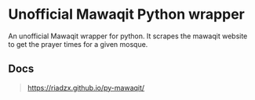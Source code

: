 # Unofficial Mawaqit Python wrapper
An unofficial Mawaqit wrapper for python. It scrapes the mawaqit website to get the prayer times for a given mosque.
## Docs
> https://riadzx.github.io/py-mawaqit/
